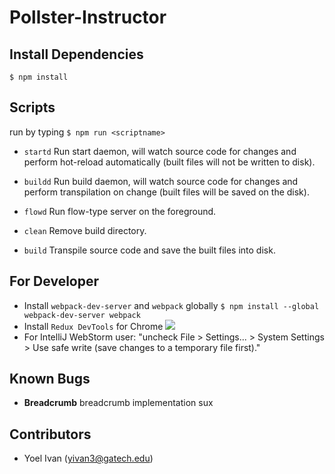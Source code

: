 # Pollster-Instructor

## Install Dependencies
`$ npm install`

## Scripts
run by typing
`$ npm run <scriptname>`

+ `startd` 
Run start daemon, will watch source code for changes and perform hot-reload automatically (built files will not be written to disk).

+ `buildd`
Run build daemon, will watch source code for changes and perform transpilation on change (built files will be saved on the disk).

+ `flowd`
Run flow-type server on the foreground.

+ `clean`
Remove build directory.

+ `build`
Transpile source code and save the built files into disk.

## For Developer
+ Install `webpack-dev-server` and `webpack` globally
`$ npm install --global webpack-dev-server webpack`
+ Install `Redux DevTools` for Chrome 
<a href="https://goo.gl/RQ43VE"><img src="http://chart.apis.google.com/chart?cht=qr&chs=120x120&choe=UTF-8&chld=H|0&chl=https://goo.gl/RQ43VE"/></a>
+ For IntelliJ WebStorm user:
"uncheck File > Settings... > System Settings > Use safe write (save changes to a temporary file first)."

## Known Bugs
+ **Breadcrumb** breadcrumb implementation sux

## Contributors
+ Yoel Ivan (yivan3@gatech.edu)

